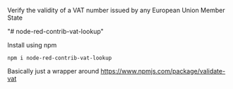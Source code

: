 Verify the validity of a VAT number issued by any European Union Member State

"# node-red-contrib-vat-lookup" 

Install using npm
```
npm i node-red-contrib-vat-lookup
```
Basically just a wrapper around https://www.npmjs.com/package/validate-vat

